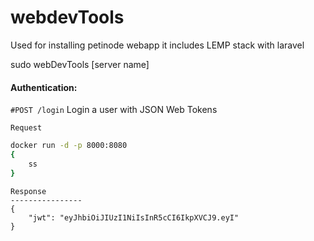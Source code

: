# webdevTools
Used for installing petinode webapp it includes LEMP stack with laravel

sudo webDevTools [server name]


#### Authentication:
`#POST /login` Login a user with JSON Web Tokens

`Request`
```sh
docker run -d -p 8000:8080
{
    ss
}
```
```
Response
----------------
{
    "jwt": "eyJhbiOiJIUzI1NiIsInR5cCI6IkpXVCJ9.eyI"
}
```
